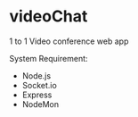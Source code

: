 # videoChat
1 to 1 Video conference web app

System Requirement:
* Node.js
* Socket.io
* Express
* NodeMon
